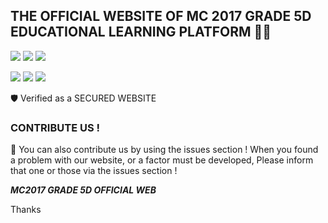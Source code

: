 ## THE OFFICIAL WEBSITE OF MC 2017 GRADE 5D EDUCATIONAL LEARNING PLATFORM 👩‍💻


![](https://img.shields.io/badge/TestOS-Windows-informational?style=flat&logo=Windows&logoColor=blue&color=8d81c2)
![](https://img.shields.io/badge/TestOS-Android-informational?style=flat&logo=Android&logoColor=green&color=8d81c2)
![](https://img.shields.io/badge/TestOS-Ubuntu-informational?style=flat&logo=Ubuntu&logoColor=orange&color=8d81c2)


![](https://img.shields.io/badge/TestApp-Chrome-informational?style=flat&logo=Google&logoColor=yellow&color=8d81c2)
![](https://img.shields.io/badge/TestApp-Edges-informational?style=flat&logo=Microsoft&logoColor=blue&color=8d81c2)
![](https://img.shields.io/badge/TestApp-FireFox-informational?style=flat&logo=FireFox&logoColor=orange&color=8d81c2)

🛡️ Verified as a SECURED WEBSITE

### CONTRIBUTE US !

👷  You can also contribute us by using the issues section ! When you found a problem with our website, or a factor must be developed, Please inform that one or those via the issues section !

***MC2017 GRADE 5D OFFICIAL WEB***

Thanks
